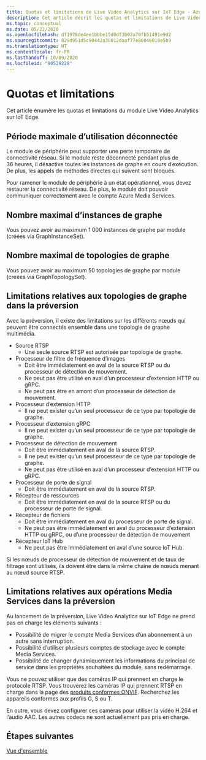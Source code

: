 ```yaml
---
title: Quotas et limitations de Live Video Analytics sur IoT Edge - Azure
description: Cet article décrit les quotas et limitations de Live Video Analytics sur IoT Edge.
ms.topic: conceptual
ms.date: 05/22/2020
ms.openlocfilehash: df1978de4ee1bbbe15d0df3b02a70fb51491e9d2
ms.sourcegitcommit: 829d951d5c90442a38012daaf77e86046018e5b9
ms.translationtype: HT
ms.contentlocale: fr-FR
ms.lasthandoff: 10/09/2020
ms.locfileid: "90529228"
---
```

# <a name="quotas-and-limitations"></a>Quotas et limitations

Cet article énumère les quotas et limitations du module Live Video Analytics sur IoT Edge.

## <a name="maximum-period-of-disconnected-use"></a>Période maximale d’utilisation déconnectée

Le module de périphérie peut supporter une perte temporaire de connectivité réseau. Si le module reste déconnecté pendant plus de 36 heures, il désactive toutes les instances de graphe en cours d’exécution. De plus, les appels de méthodes directes qui suivent sont bloqués.

Pour ramener le module de périphérie à un état opérationnel, vous devez restaurer la connectivité réseau. De plus, le module doit pouvoir communiquer correctement avec le compte Azure Media Services.

## <a name="maximum-number-of-graph-instances"></a>Nombre maximal d’instances de graphe

Vous pouvez avoir au maximum 1 000 instances de graphe par module (créées via GraphInstanceSet).

## <a name="maximum-number-of-graph-topologies"></a>Nombre maximal de topologies de graphe

Vous pouvez avoir au maximum 50 topologies de graphe par module (créées via GraphTopologySet).

## <a name="limitations-on-graph-topologies-at-preview"></a>Limitations relatives aux topologies de graphe dans la préversion

Avec la préversion, il existe des limitations sur les différents nœuds qui peuvent être connectés ensemble dans une topologie de graphe multimédia.

* Source RTSP
   * Une seule source RTSP est autorisée par topologie de graphe.
* Processeur de filtre de fréquence d’images
   * Doit être immédiatement en aval de la source RTSP ou du processeur de détection de mouvement.
   * Ne peut pas être utilisé en aval d’un processeur d’extension HTTP ou gRPC.
   * Ne peut pas être en amont d’un processeur de détection de mouvement.
* Processeur d’extension HTTP
   * Il ne peut exister qu’un seul processeur de ce type par topologie de graphe.
* Processeur d’extension gRPC
   * Il ne peut exister qu’un seul processeur de ce type par topologie de graphe.
* Processeur de détection de mouvement
   * Doit être immédiatement en aval de la source RTSP.
   * Il ne peut exister qu’un seul processeur de ce type par topologie de graphe.
   * Ne peut pas être utilisé en aval d’un processeur d’extension HTTP ou gRPC.
* Processeur de porte de signal
   * Doit être immédiatement en aval de la source RTSP.
* Récepteur de ressources 
   * Doit être immédiatement en aval de la source RTSP ou du processeur de porte de signal.
* Récepteur de fichiers
   * Doit être immédiatement en aval du processeur de porte de signal.
   * Ne peut pas être immédiatement en aval du processeur d’extension HTTP ou gRPC, ou d’une processeur de détection de mouvement
* Récepteur IoT Hub
   * Ne peut pas être immédiatement en aval d’une source IoT Hub.

Si les nœuds de processeur de détection de mouvement et de taux de filtrage sont utilisés, ils doivent être dans la même chaîne de nœuds menant au nœud source RTSP.

## <a name="limitations-on-media-service-operations-at-preview"></a>Limitations relatives aux opérations Media Services dans la préversion

Au lancement de la préversion, Live Video Analytics sur IoT Edge ne prend pas en charge les éléments suivants :

* Possibilité de migrer le compte Media Services d’un abonnement à un autre sans interruption.
* Possibilité d’utiliser plusieurs comptes de stockage avec le compte Media Services.
* Possibilité de changer dynamiquement les informations du principal de service dans les propriétés souhaitées du module, sans redémarrage.

Vous ne pouvez utiliser que des caméras IP qui prennent en charge le protocole RTSP. Vous trouverez les caméras IP qui prennent RTSP en charge dans la page des [produits conformes ONVIF](https://www.onvif.org/conformant-products). Recherchez les appareils conformes aux profils G, S ou T.

En outre, vous devez configurer ces caméras pour utiliser la vidéo H.264 et l’audio AAC. Les autres codecs ne sont actuellement pas pris en charge. 

## <a name="next-steps"></a>Étapes suivantes

[Vue d'ensemble](overview.md)
